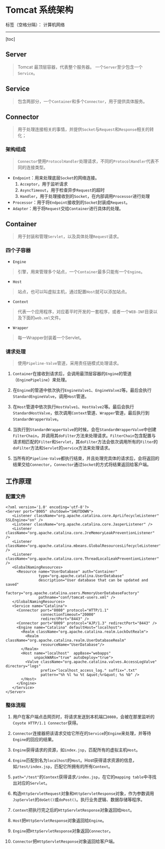 # Tomcat 系统架构

标签（空格分隔）： 计算机网络

---

[toc]

## Server

> Tomcat 最顶层容器，代表整个服务器。
> 一个`Server`至少包含一个`Service`。

## Service

> 包含两部分，一个`Container`和多个`Connector`，用于提供具体服务。

## Connector

> 用于处理连接相关的事情，并提供`Socket`与`Request`和`Response`相关的转化；

### 架构组成

> `Connector`使用`ProtocolHandler`处理请求，不同的`ProtocolHandler`代表不同的连接类型。

- `Endpoint`：用来处理底层`Socket`的网络连接。
    1. `Acceptor`，用于监听请求
    2. `AsyncTimeout`，用于检查异步`Request`的超时
    3. `Handler`，用于处理接收到的`Socket`，在内部调用`Processor`进行处理
- `Processor`：用于将`Endpoint`接收到的`Socket`封装成`Request`。
- `Adapter`：用于将`Request`交给`Container`进行具体的处理。

## Container

> 用于封装和管理`Servlet`，以及具体处理`Request`请求。

### 四个子容器

- `Engine`

> 引擎，用来管理多个站点，一个`Container`最多只能有一个`Engine`。

- `Host`

> 站点，也可以叫虚拟主机，通过配置`Host`就可以添加站点。

- `Context`

> 代表一个应用程序，对应着平时开发的一套程序，或者一个`WEB-INF`目录以及下面的`web.xml`文件。

- `Wrapper`

> 每一Wrapper封装着一个Servlet。

### 请求处理

> 使用`Pipeline-Valve`管道，采用责任链模式处理请求。

1. `Container`在接收到请求后，会调用最顶层容器的`Engine`的管道（`EnginePipeline`）来处理。

1. 在`Engine`的管道中依次执行`EngineValve1`、`EngineValve2`等。最后会执行`StandardEngineValve`，调用`Host`管道。

1. 在`Host`管道中依次执行`HostValve1`、`HostValve2`等。最后会执行`StandardHostValve`，依次调用`Context`管道、`Wrapper`管道，最后执行到`StandardWrapperValve`。

1. 当执行到`StandardWrapperValve`的时候，会在`StandardWrapperValve`中创建`FilterChain`，并调用其`doFilter`方法来处理请求。`FilterChain`包含配置与请求相匹配的`Filter`和`Servlet`，其`doFilter`方法会依次调用所有的`Filter`的`doFilter`方法和`Servlet`的`service`方法来处理请求。

1. 当所有的`Pipeline-Valve`都执行结束，并且处理完具体的请求后，会将返回的结果交给`Connector`，`Connector`通过`Socket`的方式将结果返回给客户端。

## 工作原理

### 配置文件

```
<?xml version='1.0' encoding='utf-8'?>
<Server port="8005" shutdown="SHUTDOWN">
   <Listener className="org.apache.catalina.core.AprLifecycleListener" SSLEngine="on" />
   <Listener className="org.apache.catalina.core.JasperListener" />
   <Listener className="org.apache.catalina.core.JreMemoryLeakPreventionListener" />
   <Listener className="org.apache.catalina.mbeans.GlobalResourcesLifecycleListener" />
   <Listener className="org.apache.catalina.core.ThreadLocalLeakPreventionListener" />
   <GlobalNamingResources>
     <Resource name="UserDatabase" auth="Container"
               type="org.apache.catalina.UserDatabase"
               description="User database that can be updated and saved"
               factory="org.apache.catalina.users.MemoryUserDatabaseFactory"
               pathname="conf/tomcat-users.xml" />
   </GlobalNamingResources>
   <Service name="Catalina">
     <Connector port="8080" protocol="HTTP/1.1"
                connectionTimeout="20000"
                redirectPort="8443" />
     <Connector port="8009" protocol="AJP/1.3" redirectPort="8443" />
     <Engine name="Catalina" defaultHost="localhost">
       <Realm className="org.apache.catalina.realm.LockOutRealm">
         <Realm className="org.apache.catalina.realm.UserDatabaseRealm"
                resourceName="UserDatabase"/>
       </Realm>
       <Host name="localhost"  appBase="webapps"
             unpackWARs="true" autoDeploy="true">
         <Valve className="org.apache.catalina.valves.AccessLogValve" directory="logs"
                prefix="localhost_access_log." suffix=".txt"
                pattern="%h %l %u %t &quot;%r&quot; %s %b" />
       </Host>
     </Engine>
   </Service>
</Server>
```

### 整体流程

1. 用户在客户端点击网页时，将请求发送到本机端口`8080`，会被在那里监听的`Coyote HTTP/1.1 Connector`获得。

1. `Connector`连接器把该请求交给它所在的`Service`的`Engine`来处理，并等待`Engine`的回应的结果。

1. `Engine`获得请求的资源，如`index.jsp`，匹配所有的虚拟主机`Host`。

1. `Engine`匹配到名为`localhost`的`Host`。Host获得请求资源的信息，如`/test/index.jsp`，匹配它所拥有的所有`Context`。

1. `path="/test"`的`Context`获得请求`/index.jsp`，在它的`mapping table`中寻找出对应的`Servlet`。

1. 构造`HttpServletRequest`对象和`HttpServletResponse`对象，作为参数调用`JspServlet`的`doGet()`或`doPost()`。执行业务逻辑、数据存储等程序。

1. `Context`把执行完之后的`HttpServletResponse`对象返回给`Host`。

1. `Host`把`HttpServletResponse`对象返回给`Engine`。

1. `Engine`把`HttpServletResponse`对象返回`Connector`。

1. `Connector`把`HttpServletResponse`对象返回给客户端。
